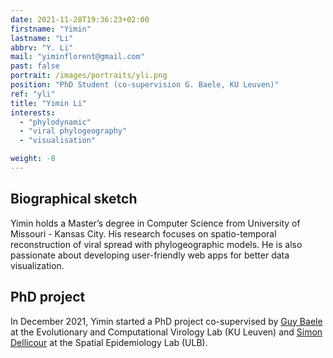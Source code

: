 ```yaml
---
date: 2021-11-28T19:36:23+02:00
firstname: "Yimin"
lastname: "Li"
abbrv: "Y. Li"
mail: "yiminflorent@gmail.com"
past: false
portrait: /images/portraits/yli.png
position: "PhD Student (co-supervision G. Baele, KU Leuven)"
ref: "yli"
title: "Yimin Li"
interests:
  - "phylodynamic"
  - "viral phylogeography"
  - "visualisation"

weight: -8
---
```


## Biographical sketch

Yimin holds a Master’s degree in Computer Science from University of Missouri - Kansas City. His research focuses on spatio-temporal reconstruction of viral spread with phylogeographic models. He is also passionate about developing user-friendly web apps for better data visualization.

## PhD project

In December 2021, Yimin started a PhD project co-supervised by [Guy Baele](https://rega.kuleuven.be/cev/ecv/staff-members/00075702) at the Evolutionary and Computational Virology Lab (KU Leuven) and [Simon Dellicour](https://spell.ulb.be/person/simon-dellicour/) at the Spatial Epidemiology Lab (ULB).
